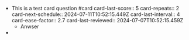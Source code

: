 - This is a test card question #card
  card-last-score:: 5
  card-repeats:: 2
  card-next-schedule:: 2024-07-11T10:52:15.449Z
  card-last-interval:: 4
  card-ease-factor:: 2.7
  card-last-reviewed:: 2024-07-07T10:52:15.459Z
	- Anwser
-
